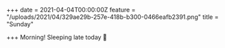 +++
date = 2021-04-04T00:00:00Z
feature = "/uploads/2021/04/329ae29b-257e-418b-b300-0466eafb2391.png"
title = "Sunday"

+++
Morning! Sleeping late today 🙈